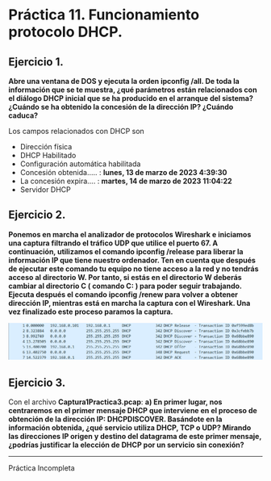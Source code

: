 # Práctica 11. Funcionamiento protocolo DHCP.

##  Ejercicio 1.
**Abre una ventana de DOS y ejecuta la orden ipconfig /all. De toda la información que se te muestra, ¿qué parámetros están relacionados con el diálogo DHCP inicial que se ha producido en el arranque del sistema? ¿Cuándo se ha obtenido la concesión de la dirección IP? ¿Cuándo caduca?**

Los campos relacionados con DHCP son
- Dirección física
- DHCP Habilitado
- Configuración automática habilitada
- Concesión obtenida..... : **lunes, 13 de marzo de 2023 4:39:30**
- La concesión expira.... : **martes, 14 de marzo de 2023 11:04:22**
- Servidor DHCP

## Ejercicio 2.
**Ponemos en marcha el analizador de protocolos Wireshark e iniciamos una captura filtrando el tráfico UDP que utilice el puerto 67. A continuación, utilizamos el comando ipconfig /release para liberar la información IP que tiene nuestro ordenador. Ten en cuenta que después de ejecutar este comando tu equipo no tiene acceso a la red y no tendrás acceso al directorio W. Por tanto, si estás en el directorio W deberás cambiar al directorio C ( comando C: ) para poder seguir trabajando. Ejecuta después el comando ipconfig /renew para volver a obtener dirección IP, mientras está en marcha la captura con el Wireshark. Una vez finalizado este proceso paramos la captura.**

![Captura ejercicio 2.](./ejercicio2.png)

## Ejercicio 3.
Con el archivo **Captura1Practica3.pcap**:
**a) En primer lugar, nos centraremos en el primer mensaje DHCP que interviene en el proceso de obtención de la dirección IP: DHCPDISCOVER. Basándote en la información obtenida, ¿qué servicio utiliza DHCP, TCP o UDP? Mirando las direcciones IP origen y destino del datagrama de este primer mensaje, ¿podrías justificar la elección de DHCP por un servicio sin conexión?**

---

Práctica Incompleta